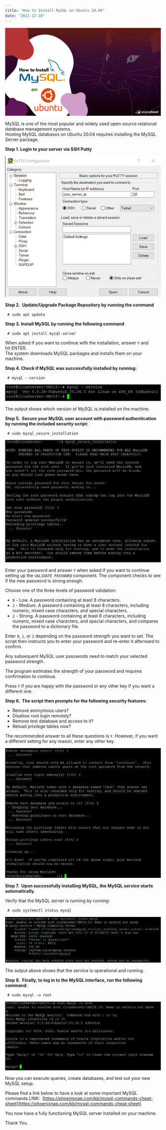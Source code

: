 ```yaml
---
title: "How to Install MySQL on Ubuntu 20.04"
date: "2021-12-18"
---
```


![](images/How-to-Install-MySQL-on-Ubuntu-20.04-1024x576.png)

MySQL is one of the most popular and widely used open-source relational database management systems.  
Hosting MySQL databases on Ubuntu 20.04 requires installing the MySQL Server package.

**Step 1. Login to your server via SSH Putty**

![](images/login-1.png)

**Step 2.  Update/Upgrade Package Repository by running the command**

```
 # sudo apt update 
```

**Step 3. Install MySQL by running the following command**

```
 # sudo apt install mysql-server 
```

When asked if you want to continue with the installation, answer `Y` and hit ENTER.  
The system downloads MySQL packages and installs them on your machine.

**Step 4. Check if MySQL was successfully installed by running:**

```
 # mysql --version 
```

![](images/Screenshot_5-8.png)

The output shows which version of MySQL is installed on the machine.  

**Step 5.  Secure your MySQL user account with password authentication by running the included security script:**

```
 # sudo mysql_secure_installation 
```

![](images/Screenshot_7_2_.png)

Enter your password and answer `Y` when asked if you want to continue setting up the `VALIDATE PASSWORD` component. The component checks to see if the new password is strong enough.

Choose one of the three levels of password validation:

- `0` - Low. A password containing at least 8 characters.
- `1` - Medium. A password containing at least 8 characters, including numeric, mixed case characters, and special characters.
- `2` - Strong. A password containing at least 8 characters, including numeric, mixed case characters, and special characters, and compares the password to a dictionary file.

Enter `0`, `1`, or `2` depending on the password strength you want to set. The script then instructs you to enter your password and re-enter it afterward to confirm.

Any subsequent MySQL user passwords need to match your selected password strength.

The program estimates the strength of your password and requires confirmation to continue.

Press `Y` if you are happy with the password or any other key if you want a different one.

**Step 6.  The script then prompts for the following security features:**

- Remove anonymous users?
- Disallow root login remotely?
- Remove test database and access to it?
- Reload privilege tables now?

The recommended answer to all these questions is `Y`. However, if you want a different setting for any reason, enter any other key.  
  

![](images/Screenshot_8_2_.png)

**Step 7.  Upon successfully installing MySQL, the MySQL service starts automatically.**

Verify that the MySQL server is running by running:  
  
```
 # sudo systemctl status mysql 
```

![](images/Screenshot_7-7.png)

The output above shows that the service is operational and running.

**Step 8.  Finally, to log in to the MySQL interface, run the following command:**

```
 # sudo mysql -u root 
```

![](images/Screenshot_8-9.png)

Now you can execute queries, create databases, and test out your new MySQL setup.

Please find a link below to have a look at some important MySQL commands.LINK:  [https://phoenixnap.com/kb/mysql-commands-cheat-sheet](https://phoenixnap.com/kb/mysql-commands-cheat-sheet)

You now have a fully functioning MySQL server installed on your machine.

Thank You.
